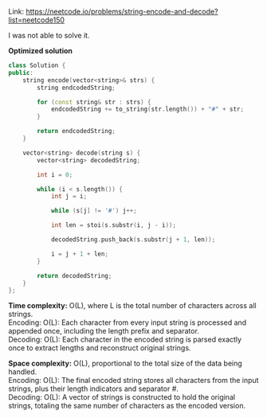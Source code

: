 Link: https://neetcode.io/problems/string-encode-and-decode?list=neetcode150

I was not able to solve it.

**Optimized solution**

```cpp
class Solution {
public:
    string encode(vector<string>& strs) {
        string endcodedString;

        for (const string& str : strs) {
            endcodedString += to_string(str.length()) + "#" + str;
        }

        return endcodedString;
    }

    vector<string> decode(string s) {
        vector<string> decodedString;

        int i = 0;

        while (i < s.length()) {
            int j = i;

            while (s[j] != '#') j++;

            int len = stoi(s.substr(i, j - i));

            decodedString.push_back(s.substr(j + 1, len));

            i = j + 1 + len;
        }

        return decodedString;
    }
};
```

**Time complexity:** O(L), where L is the total number of characters across all strings.  
Encoding: O(L): Each character from every input string is processed and appended once, including the length prefix and separator.  
Decoding: O(L): Each character in the encoded string is parsed exactly once to extract lengths and reconstruct original strings.

**Space complexity:** O(L), proportional to the total size of the data being handled.  
Encoding: O(L): The final encoded string stores all characters from the input strings, plus their length indicators and separator #.  
Decoding: O(L): A vector of strings is constructed to hold the original strings, totaling the same number of characters as the encoded version.
